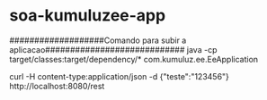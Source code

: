 # soa-kumuluzee-app

###################Comando para subir a aplicacao############################
java -cp target/classes:target/dependency/* com.kumuluz.ee.EeApplication

curl -H content-type:application/json -d {\"teste\":\"123456\"} http://localhost:8080/rest